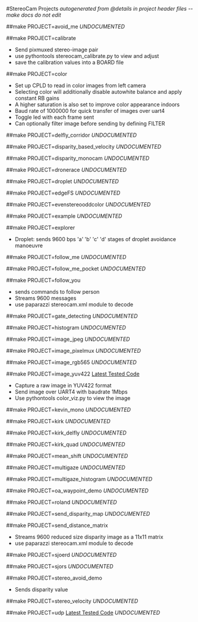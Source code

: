 #StereoCam Projects
*autogenerated from @details in project header files -- make docs*
*do not edit*

##make PROJECT=avoid_me
*UNDOCUMENTED*

##make PROJECT=calibrate


- Send pixmuxed stereo-image pair
- use pythontools stereocam_calibrate.py to view and adjust
- save the calibration values into a BOARD file


##make PROJECT=color


- Set up CPLD to read in color images from left camera
- Selecting color will additionally disable autowhite balance and apply constant RB gains
- A higher saturation is also set to improve color appearance indoors
- Baud rate of 1000000 for quick transfer of images over uart4
- Toggle led with each frame sent
- Can optionally filter image before sending by defining FILTER


##make PROJECT=delfly_corridor
*UNDOCUMENTED*

##make PROJECT=disparity_based_velocity
*UNDOCUMENTED*

##make PROJECT=disparity_monocam
*UNDOCUMENTED*

##make PROJECT=dronerace
*UNDOCUMENTED*

##make PROJECT=droplet
*UNDOCUMENTED*

##make PROJECT=edgeFS
*UNDOCUMENTED*

##make PROJECT=evenstereooddcolor
*UNDOCUMENTED*

##make PROJECT=example
*UNDOCUMENTED*

##make PROJECT=explorer


- Droplet: sends 9600 bps 'a' 'b' 'c' 'd' stages of droplet avoidance manoeuvre

##make PROJECT=follow_me
*UNDOCUMENTED*

##make PROJECT=follow_me_pocket
*UNDOCUMENTED*

##make PROJECT=follow_you


- sends commands to follow person
- Streams 9600 messages
- use paparazzi stereocam.xml module to decode

##make PROJECT=gate_detecting
*UNDOCUMENTED*

##make PROJECT=histogram
*UNDOCUMENTED*

##make PROJECT=image_jpeg
*UNDOCUMENTED*

##make PROJECT=image_pixelmux
*UNDOCUMENTED*

##make PROJECT=image_rgb565
*UNDOCUMENTED*

##make PROJECT=image_yuv422
[Latest Tested Code](https://github.com/tudelft/stereoboard/commit/766816775a2a1a6692c54ff9d15bf79e7413e49c)


- Capture a raw image in YUV422 format
- Send image over UART4 with baudrate 1Mbps
- Use pythontools color_viz.py to view the image


##make PROJECT=kevin_mono
*UNDOCUMENTED*

##make PROJECT=kirk
*UNDOCUMENTED*

##make PROJECT=kirk_delfly
*UNDOCUMENTED*

##make PROJECT=kirk_quad
*UNDOCUMENTED*

##make PROJECT=mean_shift
*UNDOCUMENTED*

##make PROJECT=multigaze
*UNDOCUMENTED*

##make PROJECT=multigaze_histogram
*UNDOCUMENTED*

##make PROJECT=oa_waypoint_demo
*UNDOCUMENTED*

##make PROJECT=roland
*UNDOCUMENTED*

##make PROJECT=send_disparity_map
*UNDOCUMENTED*

##make PROJECT=send_distance_matrix


- Streams 9600 reduced size disparity image as a 11x11 matrix
- use paparazzi stereocam.xml module to decode

##make PROJECT=sjoerd
*UNDOCUMENTED*

##make PROJECT=sjors
*UNDOCUMENTED*

##make PROJECT=stereo_avoid_demo


- Sends disparity value

##make PROJECT=stereo_velocity
*UNDOCUMENTED*

##make PROJECT=udp
[Latest Tested Code](https://github.com/tudelft/stereoboard/commit/00925e27211207f693d16aae8f891e61ecf6c2d3)
*UNDOCUMENTED*


